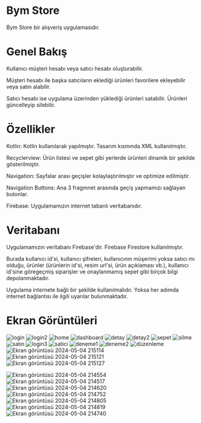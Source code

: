 # Bym Store

Bym Store bir alışveriş uygulamasıdır. 


# Genel Bakış

Kullanıcı müşteri hesabı veya satıcı hesabı oluşturabilir.

Müşteri hesabı ile başka satıcıların eklediği ürünleri favorilere ekleyebilir veya satın alabilir.

Satıcı hesabı ise uygulama üzerinden yüklediği ürünleri satabilir. Ürünleri güncelleyip silebilir.


# Özellikler

Kotlin: Kotlin kullanılarak yapılmıştır. Tasarım kısmında XML kullanılmıştır.

Recyclerview: Ürün listesi ve sepet gibi yerlerde ürünleri dinamik bir şekilde gösterilmiştir.

Navigation: Sayfalar arası geçişler kolaylaştırılmıştır ve optimize edilmiştir.

Navigation Buttons: Ana 3 fragmnet arasında geçiş yapmamızı sağlayan butonlar.

Firebase: Uygulamamızın internet tabanlı veritabanıdır. 


# Veritabanı

Uygulamamızın veritabanı Firebase'dir. Firebase Firestore kullanılmıştır.

Burada kullanıcı id'si, kullanıcı şifreleri, kullanıcının müşerimi yoksa satıcı mı olduğu, ürünler (ürünlerin id'si, resim url'si, ürün açıklaması vb.), kullanıcı id'sine göregeçmiş siparişler ve onaylanmamış sepet gibi birçok bilgi depolanmaktadır. 

Uygulama internete bağlı bir şekilde kullanılmalıdır. Yoksa her adımda internet bağlantısı ile ilgili uyarılar bulunmaktadır. 



# Ekran Görüntüleri


![login](https://github.com/Gorkemz03/Bym-Store/assets/91285958/6617837a-1dcb-4b42-8235-67e24a0cd8c3)
![login2](https://github.com/Gorkemz03/Bym-Store/assets/91285958/4171ac94-ce20-4558-8ca8-6974213c421e)
![home](https://github.com/Gorkemz03/Bym-Store/assets/91285958/7d35df32-7760-4bdb-83cb-7a1b5391340d)
![dashboard](https://github.com/Gorkemz03/Bym-Store/assets/91285958/6413999d-7dc9-4d35-b9ad-0f02227f5cc9)
![detay](https://github.com/Gorkemz03/Bym-Store/assets/91285958/f658de88-fbcb-4b05-a986-df50900a796b)
![detay2](https://github.com/Gorkemz03/Bym-Store/assets/91285958/4ae8eb68-adbb-4a81-bf0c-590b8a9f1f9d)
![sepet](https://github.com/Gorkemz03/Bym-Store/assets/91285958/9179991a-00d5-4446-ab6d-a203342ec353)
![silme](https://github.com/Gorkemz03/Bym-Store/assets/91285958/c58d5694-186a-42f6-94ed-d293cad30b41)
![satın](https://github.com/Gorkemz03/Bym-Store/assets/91285958/09323ce1-ddfe-4d42-b6b6-8d8872fa342e)
![login3](https://github.com/Gorkemz03/Bym-Store/assets/91285958/a155d757-62cb-4356-8396-d0abeb9752c9)
![satici](https://github.com/Gorkemz03/Bym-Store/assets/91285958/d84d69be-97bf-4095-890a-6ad34c889103)
![deneme1](https://github.com/Gorkemz03/Bym-Store/assets/91285958/1dd721d1-bce3-4f39-96b7-d43edc1b468d)
![deneme2](https://github.com/Gorkemz03/Bym-Store/assets/91285958/771007c7-ebd9-4116-b11a-eb3adf4149c0)
![düzenleme](https://github.com/Gorkemz03/Bym-Store/assets/91285958/fd2c10d6-ac50-44ca-a925-2e29844ad523)
![Ekran görüntüsü 2024-05-04 215114](https://github.com/Gorkemz03/Bym-Store/assets/91285958/f5eeca00-00dc-40a3-b9c8-1580d0e9c288)
![Ekran görüntüsü 2024-05-04 215121](https://github.com/Gorkemz03/Bym-Store/assets/91285958/1c843224-e55a-4160-915c-bf064c0c14af)
![Ekran görüntüsü 2024-05-04 215127](https://github.com/Gorkemz03/Bym-Store/assets/91285958/dda3b393-8ecc-422a-9169-3a451fdf4c94)

![Ekran görüntüsü 2024-05-04 214554](https://github.com/Gorkemz03/Bym-Store/assets/91285958/7c091e87-caa9-42f8-afba-c89a0f153948)
![Ekran görüntüsü 2024-05-04 214517](https://github.com/Gorkemz03/Bym-Store/assets/91285958/875a54fb-bf44-4484-8c80-ebed26d26d47)
![Ekran görüntüsü 2024-05-04 214620](https://github.com/Gorkemz03/Bym-Store/assets/91285958/cd87bed9-ee27-48ce-86aa-90112bd08d80)![Ekran görüntüsü 2024-05-04 214752](https://github.com/Gorkemz03/Bym-Store/assets/91285958/cd71c14b-2899-4ccf-b99f-6089f50ab721)
![Ekran görüntüsü 2024-05-04 214805](https://github.com/Gorkemz03/Bym-Store/assets/91285958/b696a0d4-ecb9-43fb-9a6b-8d95ad9dc64b)
![Ekran görüntüsü 2024-05-04 214819](https://github.com/Gorkemz03/Bym-Store/assets/91285958/8dd88508-6dc2-4a0a-8578-e22edfa33e5f)
![Ekran görüntüsü 2024-05-04 214740](https://github.com/Gorkemz03/Bym-Store/assets/91285958/fac95bb7-92b4-4ddc-a336-aa0d87aee4b5)

